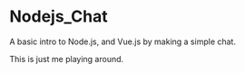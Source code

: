 # Nodejs_Chat
A basic intro to Node.js, and Vue.js by making a simple chat.

This is just me playing around.

